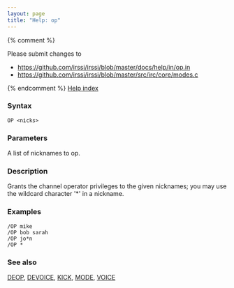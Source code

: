 ```yaml
---
layout: page
title: "Help: op"
---
```


{% comment %}

Please submit changes to
- https://github.com/irssi/irssi/blob/master/docs/help/in/op.in
- https://github.com/irssi/irssi/blob/master/src/irc/core/modes.c


{% endcomment %}
[Help index](/documentation/help)

### Syntax ###

<div class="highlight irssisyntax"><pre style="\-\-cmdlen:2ch"><code><span class="synB">OP</span> <span class="synB05">&lt;nicks></span></code></pre></div>



### Parameters ###

A list of nicknames to op.

### Description ###

Grants the channel operator privileges to the given nicknames; you may use
the wildcard character '*' in a nickname.

### Examples ###

    /OP mike
    /OP bob sarah
    /OP jo*n
    /OP *

### See also ###
[DEOP](/documentation/help/deop), [DEVOICE](/documentation/help/devoice), [KICK](/documentation/help/kick), [MODE](/documentation/help/mode), [VOICE](/documentation/help/voice)

